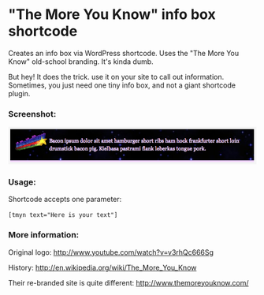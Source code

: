 "The More You Know" info box shortcode
======================================

Creates an info box via WordPress shortcode. Uses the "The More You Know" old-school branding. It's kinda dumb.

But hey! It does the trick. use it on your site to call out information. Sometimes, you just need one tiny info box, and not a giant shortcode plugin.

### Screenshot:

![Image](screenshot.png?raw=true)


### Usage:

Shortcode accepts one parameter:

`[tmyn text="Here is your text"]`

### More information:

Original logo: http://www.youtube.com/watch?v=v3rhQc666Sg

History: http://en.wikipedia.org/wiki/The_More_You_Know

Their re-branded site is quite different: http://www.themoreyouknow.com/
